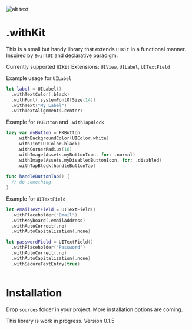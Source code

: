 ![alt text](https://github.com/keylook/with-kit/blob/master/withkit.png "With Kit Logo")

# .withKit
This is a small but handy library that extends `UIKit` in a functional manner.
Inspired by `SwiftUI` and declarative paradigm.

Currently supported `UIKit` Extensions:
`UIView`, `UILabel`, `UITextField`

Example usage for `UILabel`
```swift
let label = UILabel()
  .withTextColor(.black)
  .withFont(.systemFontOfSize(14))
  .withText("My Label")
  .withTextAlignment(.center)
```

Example for `FKButton` and `.withTapBlock`
```swift
lazy var myButton = FKButton
    .withBackgroundColor(UIColor.white)
    .withTint(UIColor.black)
    .withCornerRadius(18)
    .withImage(Assets.myButtonIcon, for: .normal)
    .withImage(Assets.myDisabledButtonIcon, for: .disabled)
    .withTapBlock(handleButtonTap)
    
func handleButtonTap() {
  // do something
}
```
Example for `UITextField`
```swift 
let emailTextField = UITextField()
  .withPlaceholder("Email")
  .withKeyboard(.emailAddress)
  .withAutoCorrect(.no)
  .withAutoCapitalization(.none)

let passwordField = UITextField()
  .withPlaceholder("Password")
  .withAutoCorrect(.no)
  .withAutoCapitalization(.none)
  .withSecureTextEntry(true)
  
```



# Installation
Drop `sources` folder in your project. More installation options are coming.

This library is work in progress.
Version 0.1.5
